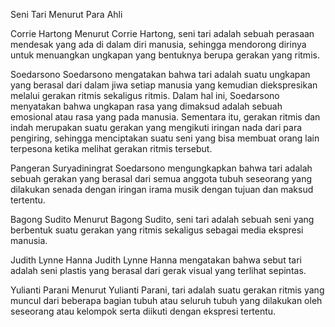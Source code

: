 Seni Tari Menurut Para Ahli

Corrie Hartong
Menurut Corrie Hartong, seni tari adalah sebuah perasaan mendesak yang ada di dalam diri manusia, sehingga mendorong dirinya untuk menuangkan ungkapan yang bentuknya berupa gerakan yang ritmis.

Soedarsono
Soedarsono mengatakan bahwa tari adalah suatu ungkapan yang berasal dari dalam jiwa setiap manusia yang kemudian diekspresikan melalui gerakan ritmis sekaligus ritmis. Dalam hal ini, Soedarsono menyatakan bahwa ungkapan rasa yang dimaksud adalah sebuah emosional atau rasa yang pada manusia. Sementara itu, gerakan ritmis dan indah merupakan suatu gerakan yang mengikuti iringan nada dari para pengiring, sehingga menciptakan suatu seni yang bisa membuat orang lain terpesona ketika melihat gerakan ritmis tersebut.

Pangeran Suryadiningrat
Soedarsono mengungkapkan bahwa tari adalah sebuah gerakan yang berasal dari semua anggota tubuh seseorang yang dilakukan senada dengan iringan irama musik dengan tujuan dan maksud tertentu.

Bagong Sudito
Menurut Bagong Sudito, seni tari adalah sebuah seni yang berbentuk suatu gerakan yang ritmis sekaligus sebagai media ekspresi manusia.

Judith Lynne Hanna 
Judith Lynne Hanna mengatakan bahwa sebut tari adalah seni plastis yang berasal dari gerak visual yang terlihat sepintas.

Yulianti Parani
Menurut Yulianti Parani, tari adalah suatu gerakan ritmis yang muncul dari beberapa bagian tubuh atau seluruh tubuh yang dilakukan oleh seseorang atau kelompok serta diikuti dengan ekspresi tertentu.